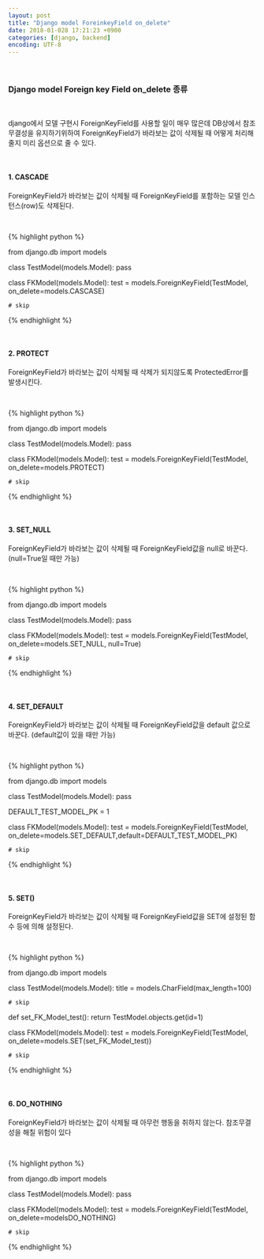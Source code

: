 ```yaml
---
layout: post
title: "Django model ForeinkeyField on_delete"
date: 2018-01-028 17:21:23 +0900
categories: [django, backend]
encoding: UTF-8
---
```


<br>


### **Django model Foreign key Field on_delete 종류**

<br>

django에서 모델 구현시 ForeignKeyField를 사용할 일이 매우 많은데
DB상에서 참조무결성을 유지하기위하여 ForeignKeyField가 바라보는 값이 
삭제될 때 어떻게 처리해줄지 미리 옵션으로 줄 수 있다.

<br>

#### 1. CASCADE


ForeignKeyField가 바라보는 값이 삭제될 때 ForeignKeyField를 포함하는 모델 인스턴스(row)도 삭제된다. 

<br>

{% highlight python %}

from django.db import models


class TestModel(models.Model):
    pass


class FKModel(models.Model):
    test = models.ForeignKeyField(TestModel, on_delete=models.CASCASE)

    # skip


{% endhighlight %}

<br>



#### 2. PROTECT


ForeignKeyField가 바라보는 값이 삭제될 때 삭제가 되지않도록 
 ProtectedError를 발생시킨다. 

<br>

{% highlight python %}

from django.db import models


class TestModel(models.Model):
    pass


class FKModel(models.Model):
    test = models.ForeignKeyField(TestModel, on_delete=models.PROTECT)

    # skip


{% endhighlight %}

<br>


#### 3. SET_NULL


ForeignKeyField가 바라보는 값이 삭제될 때 ForeignKeyField값을 null로 바꾼다. (null=True일 때만 가능)

<br>

{% highlight python %}

from django.db import models


class TestModel(models.Model):
    pass


class FKModel(models.Model):
    test = models.ForeignKeyField(TestModel, on_delete=models.SET_NULL, null=True)

    # skip


{% endhighlight %}

<br>


#### 4. SET_DEFAULT


ForeignKeyField가 바라보는 값이 삭제될 때 ForeignKeyField값을 default 값으로 바꾼다. (default값이 있을 때만 가능)

<br>

{% highlight python %}

from django.db import models


class TestModel(models.Model):
    pass



DEFAULT_TEST_MODEL_PK = 1


class FKModel(models.Model):
    test = models.ForeignKeyField(TestModel, on_delete=models.SET_DEFAULT,default=DEFAULT_TEST_MODEL_PK)

    # skip


{% endhighlight %}

<br>


#### 5. SET()


ForeignKeyField가 바라보는 값이 삭제될 때 ForeignKeyField값을 SET에 설정된 함수 등에 의해 설정된다.

<br>

{% highlight python %}

from django.db import models


class TestModel(models.Model):
    title = models.CharField(max_length=100)

    # skip

def set_FK_Model_test():
    return TestModel.objects.get(id=1)


class FKModel(models.Model):
    test = models.ForeignKeyField(TestModel, on_delete=models.SET(set_FK_Model_test))

    # skip


{% endhighlight %}

<br>


#### 6. DO_NOTHING


ForeignKeyField가 바라보는 값이 삭제될 때 아무런 행동을 취하지 않는다. 
참조무결성을 해칠 위험이 있다 

<br>

{% highlight python %}

from django.db import models


class TestModel(models.Model):
    pass


class FKModel(models.Model):
    test = models.ForeignKeyField(TestModel, on_delete=modelsDO_NOTHING)

    # skip


{% endhighlight %}

<br>



<br>
<br>